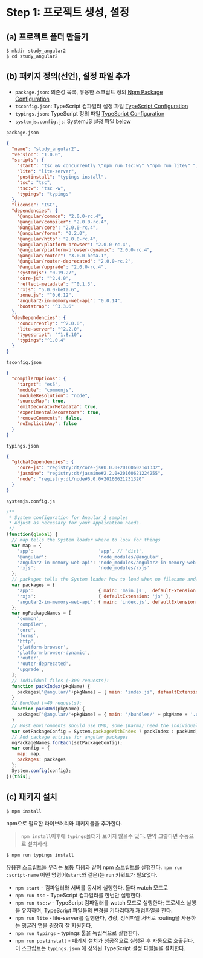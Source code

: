 # Step 1: 프로젝트 생성, 설정

## (a) 프로젝트 폴더 만들기
```
$ mkdir study_angular2
$ cd study_angular2
```

## (b) 패키지 정의(선언), 설정 파일 추가

- `package.json`: 의존성 목록, 유용한 스크립트 정의 [Npm Package Configuration](https://angular.io/docs/ts/latest/guide/npm-packages.html)
- `tsconfig.json`: TypeScript 컴파일러 설정 파일 [TypeScript Configuration](https://angular.io/docs/ts/latest/guide/typescript-configuration.html#tsconfig)
- `typings.json`: TypeScript 정의 파일 [TypeScript Configuration](https://angular.io/docs/ts/latest/guide/typescript-configuration.html#!#typings)
- `systemjs.config.js`: SystemJS 설정 파일 [below](https://angular.io/docs/ts/latest/quickstart.html#systemjs)

`package.json`
```json
{
  "name": "study_angular2",
  "version": "1.0.0",
  "scripts": {
    "start": "tsc && concurrently \"npm run tsc:w\" \"npm run lite\" ",
    "lite": "lite-server",
    "postinstall": "typings install",
    "tsc": "tsc",
    "tsc:w": "tsc -w",
    "typings": "typings"
  },
  "license": "ISC",
  "dependencies": {
    "@angular/common": "2.0.0-rc.4",
    "@angular/compiler": "2.0.0-rc.4",
    "@angular/core": "2.0.0-rc.4",
    "@angular/forms": "0.2.0",
    "@angular/http": "2.0.0-rc.4",
    "@angular/platform-browser": "2.0.0-rc.4",
    "@angular/platform-browser-dynamic": "2.0.0-rc.4",
    "@angular/router": "3.0.0-beta.1",
    "@angular/router-deprecated": "2.0.0-rc.2",
    "@angular/upgrade": "2.0.0-rc.4",
    "systemjs": "0.19.27",
    "core-js": "^2.4.0",
    "reflect-metadata": "^0.1.3",
    "rxjs": "5.0.0-beta.6",
    "zone.js": "^0.6.12",
    "angular2-in-memory-web-api": "0.0.14",
    "bootstrap": "^3.3.6"
  },
  "devDependencies": {
    "concurrently": "^2.0.0",
    "lite-server": "^2.2.0",
    "typescript": "^1.8.10",
    "typings":"^1.0.4"
  }
}
```

`tsconfig.json`
```json
{
  "compilerOptions": {
    "target": "es5",
    "module": "commonjs",
    "moduleResolution": "node",
    "sourceMap": true,
    "emitDecoratorMetadata": true,
    "experimentalDecorators": true,
    "removeComments": false,
    "noImplicitAny": false
  }
}
```

`typings.json`
```json
{
  "globalDependencies": {
    "core-js": "registry:dt/core-js#0.0.0+20160602141332",
    "jasmine": "registry:dt/jasmine#2.2.0+20160621224255",
    "node": "registry:dt/node#6.0.0+20160621231320"
  }
}
```

`systemjs.config.js`
```js
/**
 * System configuration for Angular 2 samples
 * Adjust as necessary for your application needs.
 */
(function(global) {
  // map tells the System loader where to look for things
  var map = {
    'app':                        'app', // 'dist',
    '@angular':                   'node_modules/@angular',
    'angular2-in-memory-web-api': 'node_modules/angular2-in-memory-web-api',
    'rxjs':                       'node_modules/rxjs'
  };
  // packages tells the System loader how to load when no filename and/or no extension
  var packages = {
    'app':                        { main: 'main.js',  defaultExtension: 'js' },
    'rxjs':                       { defaultExtension: 'js' },
    'angular2-in-memory-web-api': { main: 'index.js', defaultExtension: 'js' },
  };
  var ngPackageNames = [
    'common',
    'compiler',
    'core',
    'forms',
    'http',
    'platform-browser',
    'platform-browser-dynamic',
    'router',
    'router-deprecated',
    'upgrade',
  ];
  // Individual files (~300 requests):
  function packIndex(pkgName) {
    packages['@angular/'+pkgName] = { main: 'index.js', defaultExtension: 'js' };
  }
  // Bundled (~40 requests):
  function packUmd(pkgName) {
    packages['@angular/'+pkgName] = { main: '/bundles/' + pkgName + '.umd.js', defaultExtension: 'js' };
  }
  // Most environments should use UMD; some (Karma) need the individual index files
  var setPackageConfig = System.packageWithIndex ? packIndex : packUmd;
  // Add package entries for angular packages
  ngPackageNames.forEach(setPackageConfig);
  var config = {
    map: map,
    packages: packages
  };
  System.config(config);
})(this);
```

## (c) 패키지 설치
```
$ npm install
```
npm으로 필요한 라이브러리와 패키지들을 추가한다.


> `npm install`이후에 `typings`폴더가 보이지 않을수 있다. 만약 그렇다면 수동으로 설치하라.

```
$ npm run typings install
```

유용한 스크립트들
우리는 보통 다음과 같이 npm 스트립트를 실행한다. `npm run :script-name`
어떤 명령어(`start`와 같은)는 `run` 키워드가 필요없다.

- `npm start` - 컴파일러와 서버를 동시에 실행한다. 둘다 watch 모드로
- `npm run tsc` - TypeScript 컴파일러를 한번만 실행한다.
- `npm run tsc:w` - TypeScript 컴파일러를 watch 모드로 실행한다; 프로세스 실행을 유지하며, TypeScript 파일들의 변경을 기다리다가 재컴파일을 한다.
- `npm run lite` - lite-server를 실행한다, 경량, 정적파일 서버로 routing을 사용하는 앵귤러 앱을 굉장히 잘 지원한다.
- `npm run typings` - typings 툴을 독립적으로 실행한다.
- `npm run postinstall` - 패키지 설치가 성공적으로 실행된 후 자동으로 호출된다. 이 스크립트는 `typings.json` 에 정의된 TypeScript 설정 파일들을 설치한다.
